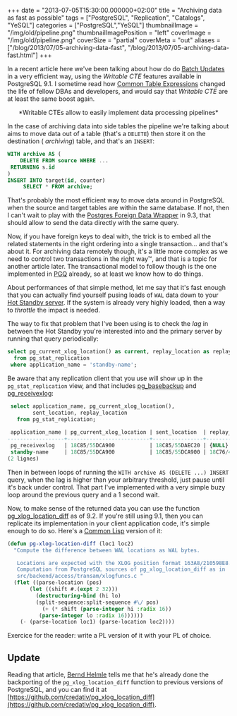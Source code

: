 +++
date = "2013-07-05T15:30:00.000000+02:00"
title = "Archiving data as fast as possible"
tags = ["PostgreSQL", "Replication", "Catalogs", "YeSQL"]
categories = ["PostgreSQL","YeSQL"]
thumbnailImage = "/img/old/pipeline.png"
thumbnailImagePosition = "left"
coverImage = "/img/old/pipeline.png"
coverSize = "partial"
coverMeta = "out"
aliases = ["/blog/2013/07/05-archiving-data-fast",
           "/blog/2013/07/05-archiving-data-fast.html"]
+++

In a recent article here we've been talking about how do do 
[Batch Updates](/blog/2013/03/15-batch-update) in
a very efficient way, using the 
*Writable CTE* features available in
PostgreSQL 9.1. I sometime read how 
[Common Table Expressions](http://www.postgresql.org/docs/current/interactive/queries-with.html) changed the
life of fellow DBAs and developers, and would say that 
*Writable CTE* are at
least the same boost again.

<!--more-->

<center>*Writable CTEs allow to easily implement data processing pipelines*</center>

In the case of archiving data into side tables the pipeline we're talking
about aims to move data out of a table (that's a 
`DELETE`) then store it on
the destination (
*archiving*) table, and that's an 
`INSERT`:

~~~ sql
WITH archive AS (
    DELETE FROM source WHERE ...
 RETURNING s.id
)
INSERT INTO target(id, counter)
     SELECT * FROM archive;
~~~


That's probably the most efficient way to move data around in PostgreSQL
when the source and target tables are within the same database. If not, then
I can't wait to play with the 
[Postgres Foreign Data Wrapper](http://www.postgresql.org/docs/9.3/static/postgres-fdw.html) in 9.3, that
should allow to send the data directly with the same query.

Now, if you have foreign keys to deal with, the trick is to embed all the
related statements in the right ordering into a single transaction... and
that's about it. For archiving data remotely though, it's a little more
complex as we need to control two transactions in the right way™, and that
is a topic for another article later. The transactional model to follow
though is the one implemented in 
[PGQ](/tags/pgq) already, so at least we know how to do
things.

About performances of that simple method, let me say that it's fast enough
that you can actually find yourself pusing loads of 
`WAL` data down to your
[Hot Standby server](http://www.postgresql.org/docs/current/static/hot-standby.html). If the system is already very highly loaded, then a way
to 
*throttle* the impact is needed.

The way to fix that problem that I've been using is to check the 
*lag* in
between the Hot Standby you're interested into and the primary server by
running that query periodically:

~~~ sql
select pg_current_xlog_location() as current, replay_location as replay
  from pg_stat_replication
 where application_name = 'standby-name';
~~~


Be aware that any replication client that you use will show up in the
`pg_stat_replication` view, and that includes 
[pg_basebackup](http://www.postgresql.org/docs/current/static/app-pgbasebackup.html) and
[pg_receivexlog](http://www.postgresql.org/docs/current/static/app-pgreceivexlog.html):

~~~ sql
 select application_name, pg_current_xlog_location(),
        sent_location, replay_location
   from pg_stat_replication;
   
 application_name | pg_current_xlog_location | sent_location  | replay_location 
------------------+--------------------------+----------------+-----------------
 pg_receivexlog   | 18C85/55DCA900           | 18C85/55DAEC20 | {NULL}
 standby-name     | 18C85/55DCA900           | 18C85/55DCA900 | 18C76/4B327D0
(2 lignes)
~~~


Then in between loops of running the 
`WITH archive AS (DELETE ...) INSERT`
query, when the lag is higher than your arbitrary threshold, just pause
until it's back under control. That part I've implemented with a very simple
buzy loop around the previous query and a 1 second wait.

Now, to make sense of the returned data you can use the function
[pg_xlog_location_diff](http://www.postgresql.org/docs/9.2/static/functions-admin.html#FUNCTIONS-ADMIN-BACKUP-TABLE) as of 9.2. If you're still using 9.1, then you can
replicate its implementation in your client application code, it's simple
enough to do so. Here's a 
[Common Lisp](/tags/common-lisp) version of it:

~~~ lisp
(defun pg-xlog-location-diff (loc1 loc2)
  "Compute the difference between WAL locations as WAL bytes.

   Locations are expected with the XLOG position format 163A8/210598E8.
   Computation from PostgreSQL sources of pg_xlog_location_diff as in
   src/backend/access/transam/xlogfuncs.c "
  (flet ((parse-location (pos)
	   (let ((shift #.(expt 2 32)))
	     (destructuring-bind (hi lo)
		 (split-sequence:split-sequence #\/ pos)
	       (+ (* shift (parse-integer hi :radix 16))
		  (parse-integer lo :radix 16))))))
    (- (parse-location loc1) (parse-location loc2))))
~~~


Exercice for the reader: write a PL version of it with your PL of choice.


## Update

Reading that article, 
[Bernd Helmle](http://psoos.blogspot.fr/) tells me that he's already done the
backporting of the 
`pg_xlog_location_diff` function to previous versions of
PostgreSQL, and you can find it at
[https://github.com/credativ/pg_xlog_location_diff](https://github.com/credativ/pg_xlog_location_diff).
